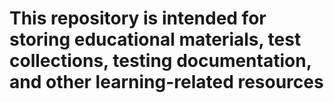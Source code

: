 # This repository is intended for storing educational materials, test collections, testing documentation, and other learning-related resources
